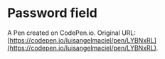 # Password field

A Pen created on CodePen.io. Original URL: [https://codepen.io/luisangelmaciel/pen/LYBNxRL](https://codepen.io/luisangelmaciel/pen/LYBNxRL).


